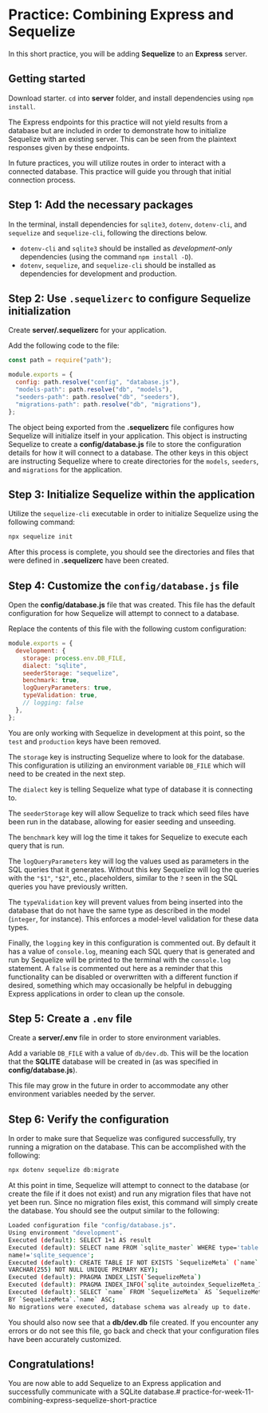 # Practice: Combining Express and Sequelize

In this short practice, you will be adding **Sequelize** to an **Express**
server.

## Getting started

Download starter. `cd` into __server__ folder, and install dependencies using
`npm install`.

The Express endpoints for this practice will not yield results from a database but
are included in order to demonstrate how to initialize Sequelize with an
existing server. This can be seen from the plaintext responses given by these
endpoints.

In future practices, you will utilize routes in order to interact with a
connected database. This practice will guide you through that initial connection
process.

## Step 1: Add the necessary packages

In the terminal, install dependencies for `sqlite3`, `dotenv`, `dotenv-cli`, and
`sequelize` and `sequelize-cli`, following the directions below.

- `dotenv-cli` and `sqlite3` should be installed as _development-only_ dependencies (using the command `npm install -D`).
- `dotenv`, `sequelize`, and `sequelize-cli` should be installed as dependencies for development and production.


## Step 2: Use `.sequelizerc` to configure Sequelize initialization

Create __server/.sequelizerc__ for your application.

Add the following code to the file:

```js
const path = require("path");

module.exports = {
  config: path.resolve("config", "database.js"),
  "models-path": path.resolve("db", "models"),
  "seeders-path": path.resolve("db", "seeders"),
  "migrations-path": path.resolve("db", "migrations"),
};
```

The object being exported from the __.sequelizerc__ file configures how
Sequelize will initialize itself in your application. This object is instructing
Sequelize to create a __config/database.js__ file to store the configuration
details for how it will connect to a database. The other keys in this object are
instructing Sequelize where to create directories for the `models`, `seeders`,
and `migrations` for the application.


## Step 3: Initialize Sequelize within the application

Utilize the `sequelize-cli` executable in order to initialize Sequelize using
the following command:

```powershell
npx sequelize init
```

After this process is complete, you should see the directories and files that
were defined in __.sequelizerc__ have been created.


## Step 4: Customize the `config/database.js` file

Open the __config/database.js__ file that was created. This file has the default
configuration for how Sequelize will attempt to connect to a database.

Replace the contents of this file with the following custom configuration:

```js
module.exports = {
  development: {
    storage: process.env.DB_FILE,
    dialect: "sqlite",
    seederStorage: "sequelize",
    benchmark: true,
    logQueryParameters: true,
    typeValidation: true,
    // logging: false
  },
};
```

You are only working with Sequelize in development at this point, so the `test`
and `production` keys have been removed.

The `storage` key is instructing Sequelize where to look for the database. This
configuration is utilizing an environment variable `DB_FILE` which will need to
be created in the next step.

The `dialect` key is telling Sequelize what type of database it is connecting
to.

The `seederStorage` key will allow Sequelize to track which seed files have been
run in the database, allowing for easier seeding and unseeding.

The `benchmark` key will log the time it takes for Sequelize to execute each
query that is run.

The `logQueryParameters` key will log the values used as parameters in the SQL
queries that it generates. Without this key Sequelize will log the queries with
the `"$1"`, `"$2"`, etc., placeholders, similar to the `?` seen in the SQL
queries you have previously written.

The `typeValidation` key will prevent values from being inserted into the
database that do not have the same type as described in the model (`integer`,
for instance). This enforces a model-level validation for these data types.

Finally, the `logging` key in this configuration is commented out. By default it
has a value of `console.log`, meaning each SQL query that is generated and run
by Sequelize will be printed to the terminal with the `console.log` statement. A
`false` is commented out here as a reminder that this functionality can be
disabled or overwritten with a different function if desired, something which
may occasionally be helpful in debugging Express applications in order to clean
up the console.


## Step 5: Create a `.env` file

Create a __server/.env__ file in order to store environment variables.

Add a variable `DB_FILE` with a value of `db/dev.db`. This will be the location
that the **SQLITE** database will be created in (as was specified in
__config/database.js__).

This file may grow in the future in order to accommodate any other environment
variables needed by the server.


## Step 6: Verify the configuration

In order to make sure that Sequelize was configured successfully, try running a
migration on the database. This can be accomplished with the following:

```bash
npx dotenv sequelize db:migrate
```

At this point in time, Sequelize will attempt to connect to the database (or
create the file if it does not exist) and run any migration files that have not
yet been run. Since no migration files exist, this command will simply create
the database. You should see the output similar to the following:

```bash
Loaded configuration file "config/database.js".
Using environment "development".
Executed (default): SELECT 1+1 AS result
Executed (default): SELECT name FROM `sqlite_master` WHERE type='table' and
name!='sqlite_sequence';
Executed (default): CREATE TABLE IF NOT EXISTS `SequelizeMeta` (`name`
VARCHAR(255) NOT NULL UNIQUE PRIMARY KEY);
Executed (default): PRAGMA INDEX_LIST(`SequelizeMeta`)
Executed (default): PRAGMA INDEX_INFO(`sqlite_autoindex_SequelizeMeta_1`)
Executed (default): SELECT `name` FROM `SequelizeMeta` AS `SequelizeMeta` ORDER
BY `SequelizeMeta`.`name` ASC;
No migrations were executed, database schema was already up to date.
```

You should also now see that a __db/dev.db__ file created. If you encounter any
errors or do not see this file, go back and check that your configuration files
have been accurately customized.


## Congratulations!

You are now able to add Sequelize to an Express application and successfully
communicate with a SQLite database.# practice-for-week-11-combining-express-sequelize-short-practice
